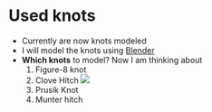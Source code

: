 # Used knots #

  * Currently are now knots modeled
  * I will model the knots using [Blender](http://www.blender.org)
  * **Which knots** to model? Now I am thinking about
    1. Figure-8 knot
    1. Clove Hitch [![](http://upload.wikimedia.org/wikipedia/commons/thumb/3/39/Webeleinenstek.jpg/300px-Webeleinenstek.jpg)](http://en.wikipedia.org/wiki/Clove_hitch)
    1. Prusik Knot
    1. Munter hitch

